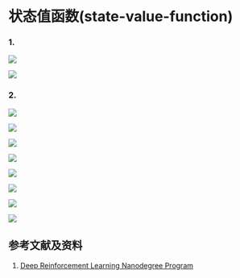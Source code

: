 # 状态值函数(state-value-function)

### 1.

![](/images/体验强化学习的基本概念/状态值函数(state-value-function)/state_value_function.jpg)

![](/images/体验强化学习的基本概念/状态值函数(state-value-function)/optimal_state_value_function.jpg)

### 2.

![](/images/体验强化学习的基本概念/状态值函数(state-value-function)/optimal_state_value_function01.jpg)

![](/images/体验强化学习的基本概念/状态值函数(state-value-function)/optimal_state_value_function02.jpg)

![](/images/体验强化学习的基本概念/状态值函数(state-value-function)/optimal_state_value_function03.jpg)

![](/images/体验强化学习的基本概念/状态值函数(state-value-function)/optimal_state_value_function04.jpg)

![](/images/体验强化学习的基本概念/状态值函数(state-value-function)/optimal_state_value_function05.jpg)

![](/images/体验强化学习的基本概念/状态值函数(state-value-function)/optimal_state_value_function06.jpg)

![](/images/体验强化学习的基本概念/状态值函数(state-value-function)/optimal_state_value_function07.jpg)

![](/images/体验强化学习的基本概念/状态值函数(state-value-function)/optimal_state_value_function08.jpg)

## 参考文献及资料

1. [Deep Reinforcement Learning Nanodegree Program](https://www.udacity.com/course/deep-reinforcement-learning-nanodegree--nd893)